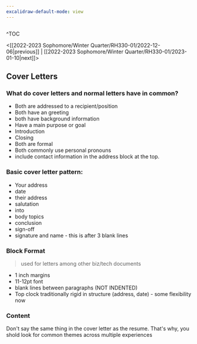 ```yaml
---
excalidraw-default-mode: view
---
```


```toc

```

^TOC

<[[2022-2023 Sophomore/Winter Quarter/RH330-01/2022-12-06|previous]] | [[2022-2023 Sophomore/Winter Quarter/RH330-01/2023-01-10|next]]>

## Cover Letters

### What do cover letters and normal letters have in common?
- Both are addressed to a recipient/position
- Both have an greeting
- both have background information
- Have a main purpose or goal
- Introduction
- Closing
- Both are formal
- Both commonly use personal pronouns
- include contact information in the address block at the top.

### Basic cover letter pattern:
- Your address 
- date 
- their address 
- salutation 
- into 
- body topics
-  conclusion
- sign-off
- signature and name - this is after 3 blank lines
### Block Format
> used for letters among other biz/tech documents

- 1 inch margins
- 11-12pt font
- blank lines between paragraphs (NOT INDENTED)
- Top clock traditionally rigid in structure (address, date) - some flexibility now

### Content
Don't say the same thing in the cover letter as the resume. That's why, you shold look for common themes across multiple experiences 